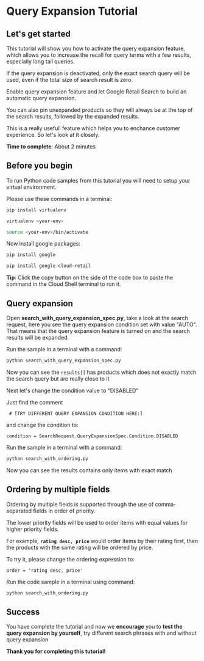 # **Query Expansion Tutorial**

## Let's get started

This tutorial will show you how to activate the query expansion feature, which allows you to increase the recall for query terms with a few results,
especially long tail queries.

If the query expansion is deactivated, only the exact search query will be used, even if the total size of search result is zero.

Enable query expansion feature and let Google Retail Search to build an automatic query expansion.

You can also pin unexpanded products so they will always be at the top of the search results, followed by the expanded results.

This is a really usefull feature which helps you to enchance customer experience. 
So let's look at it closely.


**Time to complete**: About 2 minutes

## Before you begin

To run Python code samples from this tutorial you will need to setup your virtual environment.

Please use these commands in a terminal:
```bash
pip install virtualenv
```
```bash
virtualenv <your-env>
```
```bash
source <your-env>/bin/activate
```
Now install google packages:
```bash
pip install google
```
```bash
pip install google-cloud-retail
```

**Tip**: Click the copy button on the side of the code box to paste the command in the Cloud Shell terminal to run it.


## Query expansion

Open **search_with_query_expansion_spec.py**, take a look at the search request, here you see the query expansion condition set with value "AUTO".
That means that the query expansion feature is turned on and the search results will be expanded.

Run the sample in a terminal with a command:
```bash
python search_with_query_expansion_spec.py
```

Now you can see the ```results[]``` has products which does not exactly match the search query but are really close to it

Next let's change the condition value to "DISABLED"

Just find the comment 
```
 # [TRY DIFFERENT QUERY EXPANSION CONDITION HERE:] 
 ```

and change the condition to: 

```condition = SearchRequest.QueryExpansionSpec.Condition.DISABLED```

Run the sample in a terminal with a command:
```bash
python search_with_ordering.py
```

Now you can see the results contains only items with exact match

## Ordering by multiple fields

Ordering by multiple fields is supported through the use of comma-separated fields in order of priority. 

The lower priority fields will be used to order items with equal values for higher priority fields. 

For example, **```rating desc, price```** would order items by their rating first, then the products with the same rating will be ordered by price.

To try it, please change the ordering expression to:
```
order = 'rating desc, price'
```

Run the code sample in a terminal using command:
```bash
python search_with_ordering.py
```

## Success 

You have complete the tutorial and now we **encourage** you to **test the query expansion by yourself**, try different search phrases with and without query expansion

**Thank you for completing this tutorial!**
